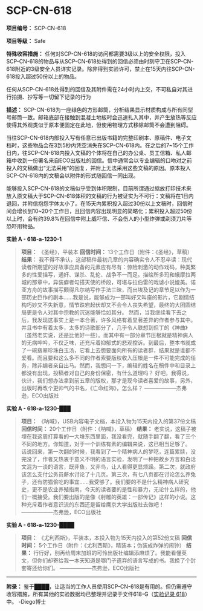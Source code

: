 # SCP-CN-618


**项目编号：** SCP-CN-618

**项目等级：** Safe

**特殊收容措施：** 任何对SCP-CN-618的访问都需要3级以上的安全权限，投入SCP-CN-618的物品与从SCP-CN-618处得到的回信必须由时刻守卫在SCP-CN-618附近的3级安全人员详实记录。除非得到实验许可，禁止在15天内往SCP-CN-618投入超过50份以上的物品。

任何从SCP-CN-618处得到的回信及其附件需在24小时内上交，不可私自对其进行拍摄、抄写等一切留下记录的行为

**描述：** SCP-CN-618为一座绿色的方形邮筒，分析结果显示材质构成与所有同型号邮筒一致。邮箱底部在接触到混凝土地板时会迅速扎入其中，并产生放热等反应使得其外观类似于原本便固定在此地，但使用物理方式移除邮筒不会遭到阻碍。

当往SCP-CN-618内部投入写有任意已出版书籍的完整印刷本、原稿件、电子文档时，这些物品会在3到5秒内凭空消失在SCP-CN-618内。在之后的7~15个工作日内，往SCP-CN-618内投入文稿的个体将在自己的办公桌、员工信箱、私人邮箱中收到一份署名来自ECO出版社的回信。信中通常会以专业编辑的口吻对之前投入的文稿做出“无法采用”的回复，并附上无法采用这些文稿的原因。原本投入SCP-CN-618内的文稿会以附件的形式随回信一同出现。

能够投入SCP-CN-618的文稿似乎受到体积限制，目前所谓通过缩放打印技术来放入原文稿大于SCP-CN-618体积的文稿的行为被证实为不可行：文稿将在1日内退回，并附信抱怨字体太小了。在15天内累积投入超过30份以上文稿时，回信时间会增长到10~20个工作日，且回信内容出现明显的简略化；累积投入超过50份以上时，会有约39.8%在回信中附上威吓信、不会伤人的小型炸弹或剃须刀片等恐吓用物品。

<strong>&#23454;&#39564; A - 618-a-1230-1</strong>


> **项目：** 《圣经》，平装本
**回信时间：** 13个工作日（附件：《圣经》，草稿）
**结果：** 我不得不承认，这部稿件最初几章的内容确实令人不忍卒读：现代读者所期望的好故事应具备的元素应有尽有：惊险刺激的动作戏码，种类繁多的性爱描写，通奸、谋杀、乱伦、战争不一而足。描绘所多玛和蛾摩拉两城的那章中，异装癖者勾搭天使的桥段，可堪与拉伯雷的戏谑小说媲美。诺亚方舟的故事描写颇得凡尔纳写作手法三昧，而出埃及记的章节足以作为一部历史巨作的剧本……我是说，能够成为一部叫好又叫座的影片，它剧情结构巧妙又不失新意，情节跌宕起伏却又不会令人丧失希望，最终的大团圆结局更是令人对其中宗教的沉迷能够恰如其分。
然而，当我继续看下去之后，我发现这事实上是一本合著，许多风格有着显著差异的作者参与其中。并且书中有着太多，太多的诗歌部分了，几乎令人联想到但丁的《神曲》（虽然老实说，还是比他好一些）。而其中有一部分章节压根就是精神病人的无病呻吟，不仅乏味，还充斥着抑郁式的悲观控诉。到最后，整本书就成了一碗翡翠珍珠白玉汤，它看上去想要面向所有的读者群，结果就是谁都不爱看。而且要和这么多不同的作者索要版权收入压根是一件不可能完成的任务，除非编者亲自出马。然而，我想问一下，编辑的姓名在稿件中和目录上都没有出现，投稿者对自己的身份保密，有什么道理吗？
好吧，我得说，伙计，我们想办法拿到前五章的版权，那才是现今读者喜爱的故事，另外，出版时再改个更帅气的书名，《亡命红海》，怎么样？
——————杰弗逊，ECO出版社
> 

<strong>&#23454;&#39564; A - 618-a-1230-&#9608;&#9608;&#9608;</strong>


> **项目：** 《呐喊》，USB内容电子文档，本投入物为15天内投入的第37份文稿
**回信时间：** 20个工作日（附件：《呐喊》，草稿）
**结果：** 老实说，这稿子被埋在我这周打算看的一大堆东西里面，我没看完，就随手翻了翻，看了三个不同的地方。你知道，对于一个训练有素的编辑来说，这已相当足够了。
话说回来，第一次翻的时候，我看到了一个精神病人的梦呓，连篇累牍，没完没了，作者又热衷于意义不明的语言实验，发明了一种把故乡方言和白话文混为一谈的语言，既非鱼，又非鸟，让人看得更显烦躁。第二次，就政府该怎么支付公务员薪水讨论了十几页。第三次，有七八页都在讨论怎么养兔子，还有防猫偷吃的事宜……我受够了。我们要的不是什么精神病人研究史，更不是农业养殖指南，今天的读者要的是性和暴力，无论什么样的，他们一概接受。我们要出版的是像《射雕的英雄：一部传记》这样的小说。这种充斥着作者意识流的东西还是留给鹰京大学出版社去做吧！
——————杰弗逊，ECO出版社
> 

<strong>&#23454;&#39564; A - 618-a-1230-&#9608;&#9608;&#9608;&#9608;</strong>


> **项目：** 《尤利西斯》，平装本，本投入物为15天内投入的第52份文稿
**回信时间：** 5个工作日（附件：《尤利西斯》，精装本；伪装成炸弹的闹钟）
**结果：** 行行好，别再给周末加班的可怜出版社编辑添麻烦了。我能看懂英文，但你们却寄给我一本天知道是哪门子遗弃的语言写成的书。我换了个封套寄还给你们。
——————杰弗逊，ECO出版社
> 


---

**附录：** 鉴于████，让适当的工作人员使用SCP-CN-618是有用的。但仍需遵守收容措施，所有其他的实验数据均已整理并记录于文件618-G（[实验记录 618](//scp-wiki-cn.wikidot.com/write-back-618)）中。 -Diego博士


